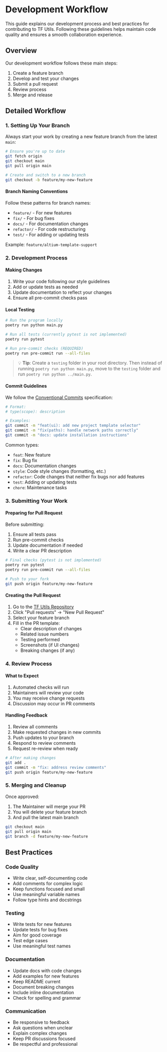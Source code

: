 # Development Workflow

This guide explains our development process and best practices for contributing to TF Utils. Following these guidelines
helps maintain code quality and ensures a smooth collaboration experience.

## Overview

Our development workflow follows these main steps:

1. Create a feature branch
2. Develop and test your changes
3. Submit a pull request
4. Review process
5. Merge and release

## Detailed Workflow

### 1. Setting Up Your Branch

Always start your work by creating a new feature branch from the latest `main`:

```bash
# Ensure you're up to date
git fetch origin
git checkout main
git pull origin main

# Create and switch to a new branch
git checkout -b feature/my-new-feature
```

#### Branch Naming Conventions

Follow these patterns for branch names:

- `feature/` - For new features
- `fix/` - For bug fixes
- `docs/` - For documentation changes
- `refactor/` - For code restructuring
- `test/` - For adding or updating tests

Example: `feature/altium-template-support`

### 2. Development Process

#### Making Changes

1. Write your code following our style guidelines
2. Add or update tests as needed
3. Update documentation to reflect your changes
4. Ensure all pre-commit checks pass

#### Local Testing

```bash
# Run the program locally
poetry run python main.py

# Run all tests (currently pytest is not implemented)
poetry run pytest

# Run pre-commit checks (REQUIRED)
poetry run pre-commit run --all-files
```

> 💡 **Tip**: Create a `testing` folder in your root directory.
> Then instead of running `poetry run python main.py`, move to the `testing` folder and run `poetry run python ../main.py`.

#### Commit Guidelines

We follow the [Conventional Commits](https://www.conventionalcommits.org/) specification:

```bash
# Format:
# type(scope): description

# Examples:
git commit -m "feat(ui): add new project template selector"
git commit -m "fix(paths): handle network paths correctly"
git commit -m "docs: update installation instructions"
```

Common types:

- `feat`: New feature
- `fix`: Bug fix
- `docs`: Documentation changes
- `style`: Code style changes (formatting, etc.)
- `refactor`: Code changes that neither fix bugs nor add features
- `test`: Adding or updating tests
- `chore`: Maintenance tasks

### 3. Submitting Your Work

#### Preparing for Pull Request

Before submitting:

1. Ensure all tests pass
2. Run pre-commit checks
3. Update documentation if needed
4. Write a clear PR description

```bash
# Final checks (pytest is not implemented)
poetry run pytest
poetry run pre-commit run --all-files

# Push to your fork
git push origin feature/my-new-feature
```

#### Creating the Pull Request

1. Go to the [TF Utils Repository](https://github.com/ImGajeed76/tfUtils)
2. Click "Pull requests" → "New Pull Request"
3. Select your feature branch
4. Fill in the PR template:
    - Clear description of changes
    - Related issue numbers
    - Testing performed
    - Screenshots (if UI changes)
    - Breaking changes (if any)

### 4. Review Process

#### What to Expect

1. Automated checks will run
2. Maintainers will review your code
3. You may receive change requests
4. Discussion may occur in PR comments

#### Handling Feedback

1. Review all comments
2. Make requested changes in new commits
3. Push updates to your branch
4. Respond to review comments
5. Request re-review when ready

```bash
# After making changes
git add .
git commit -m "fix: address review comments"
git push origin feature/my-new-feature
```

### 5. Merging and Cleanup

Once approved:

1. The Maintainer will merge your PR
2. You will delete your feature branch
3. And pull the latest main branch

```bash
git checkout main
git pull origin main
git branch -d feature/my-new-feature
```

## Best Practices

### Code Quality

- Write clear, self-documenting code
- Add comments for complex logic
- Keep functions focused and small
- Use meaningful variable names
- Follow type hints and docstrings

### Testing

- Write tests for new features
- Update tests for bug fixes
- Aim for good coverage
- Test edge cases
- Use meaningful test names

### Documentation

- Update docs with code changes
- Add examples for new features
- Keep README current
- Document breaking changes
- Include inline documentation
- Check for spelling and grammar

### Communication

- Be responsive to feedback
- Ask questions when unclear
- Explain complex changes
- Keep PR discussions focused
- Be respectful and professional
